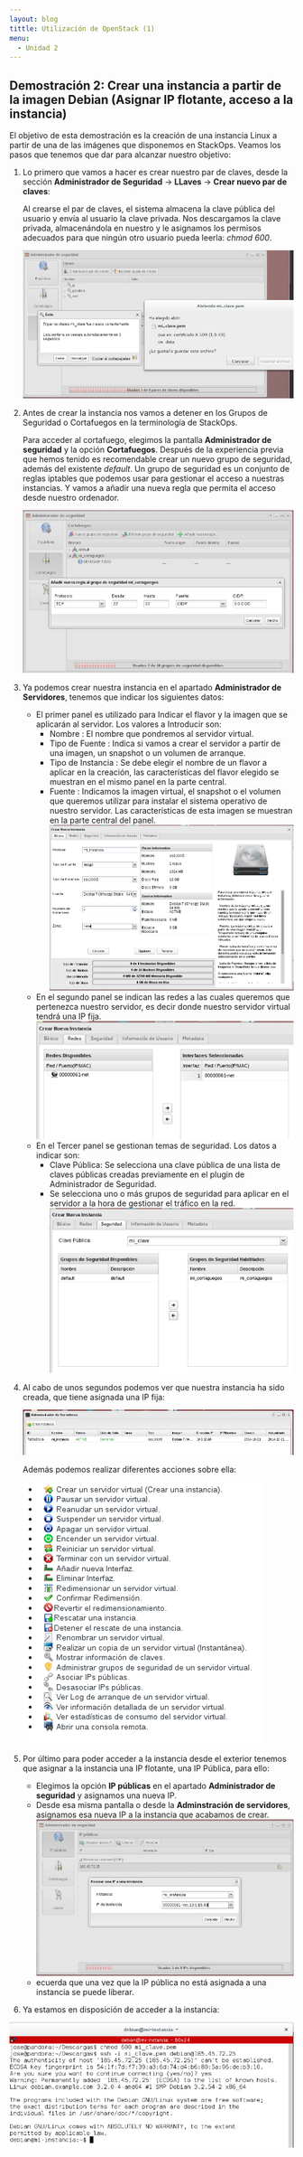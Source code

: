```yaml
---
layout: blog
tittle: Utilización de OpenStack (1)
menu:
  - Unidad 2
---
```


## Demostración 2: Crear una instancia a partir de la imagen Debian (Asignar IP flotante, acceso a la instancia)

El objetivo de esta demostración es la creación de una instancia Linux a partir de una de las imágenes que disponemos en StackOps. Veamos los pasos que tenemos que dar para alcanzar nuestro objetivo:

1. Lo primero que vamos a hacer es crear nuestro par de claves, desde la
sección **Administrador de Seguridad** -> **LLaves** -> **Crear nuevo par de claves**:

	Al crearse el par de claves, el sistema almacena la clave pública del usuario y envía al usuario la clave privada. Nos descargamos la clave privada, almacenándola en nuestro y le asignamos los permisos adecuados para que ningún otro usuario pueda leerla: *chmod 600*.

	![ssh](img/demo2_1.png)

2. Antes de crear la instancia nos vamos a detener en los Grupos de Seguridad o Cortafuegos en la terminología de StackOps.

	Para acceder al cortafuego, elegimos la pantalla **Administrador de seguridad** y la opción **Cortafuegos**. Después de la experiencia previa que hemos tenido es recomendable crear un nuevo grupo de seguridad, además del existente *default*. Un grupo de seguridad es un conjunto de reglas iptables que podemos usar para gestionar el acceso a nuestras instancias. Y vamos a añadir una nueva regla que permita el acceso desde nuestro ordenador.

    ![ssh](img/demo2_2.png)

3. Ya podemos crear nuestra instancia en el apartado **Administrador de Servidores**, tenemos que indicar los siguientes datos:

	* El primer panel es utilizado para Indicar el flavor y la imagen que se aplicarán al servidor. Los valores a Introducir son:
        * Nombre : El nombre que pondremos al servidor virtual.
        * Tipo de Fuente : Indica si vamos a crear el servidor a partir de una imagen, un snapshot o un volumen de arranque.
        * Tipo de Instancia : Se debe elegir el nombre de un flavor a aplicar en la creación, las características del flavor elegido se muestran en el mismo panel en la parte central.
	    * Fuente : Indicamos la imagen virtual, el snapshot o el volumen que queremos utilizar para instalar el sistema operativo de nuestro servidor. Las características de esta imagen se muestran en la parte central del panel.
        ![instancia](img/demo2_3.png)
    * En el segundo panel se indican las redes a las cuales queremos que pertenezca nuestro servidor, es decir donde nuestro servidor virtual tendrá una IP fija.
    ![instancia](img/demo2_4.png)
    * En el Tercer panel se gestionan temas de seguridad. Los datos a indicar son:
    	* Clave Pública: Se selecciona una clave pública de una lista de claves públicas creadas previamente en el plugin de Administrador de Seguridad.
    	* Se selecciona uno o más grupos de seguridad para aplicar en el servidor a la hora de gestionar el tráfico en la red. 
    	![instancia](img/demo2_5.png)

4. Al cabo de unos segundos podemos ver que nuestra instancia ha sido creada, que tiene asignada una IP fija: 

	![instancia](img/demo2_6.png)

	Además podemos realizar diferentes acciones sobre ella:

	![instancia](img/acciones.png)

5. Por último para poder acceder a la instancia desde el exterior tenemos que asignar a la instancia una IP flotante, una IP Pública, para ello:

	* Elegimos la opción **IP públicas** en el apartado **Administrador de seguridad** y asignamos una nueva IP.
	* Desde esa misma pantalla o desde la **Adminstración de servidores**, asignamos esa nueva IP a la instancia que acabamos de crear.
	![ip](img/demo2_7.png)	
	* ecuerda que una vez que la IP pública no está asignada a una instancia se puede liberar.

6. Ya estamos en disposición de acceder a la instancia:

![ip](img/demo2_8.png)	
